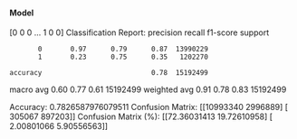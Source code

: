 #### Model
[0 0 0 ... 1 0 0]
Classification Report:
              precision    recall  f1-score   support

           0       0.97      0.79      0.87  13990229
           1       0.23      0.75      0.35   1202270

    accuracy                           0.78  15192499
   macro avg       0.60      0.77      0.61  15192499
weighted avg       0.91      0.78      0.83  15192499

Accuracy: 0.7826587976079511
Confusion Matrix:
[[10993340  2996889]
 [  305067   897203]]
Confusion Matrix (%):
[[72.36031413 19.72610958]
 [ 2.00801066  5.90556563]]
